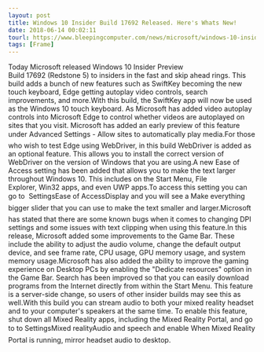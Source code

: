 ```yaml
---
layout: post
title: Windows 10 Insider Build 17692 Released. Here's Whats New!
date: 2018-06-14 00:02:11
tourl: https://www.bleepingcomputer.com/news/microsoft/windows-10-insider-build-17692-released-heres-whats-new/
tags: [Frame]
---
```

Today Microsoft released Windows 10 Insider Preview Build 17692 (Redstone 5) to insiders in the fast and skip ahead rings. This build adds a bunch of new features such as SwiftKey becoming the new touch keyboard, Edge getting autoplay video controls, search improvements, and more.With this build, the SwiftKey app will now be used as the Windows 10 touch keyboard. As Microsoft has added video autoplay controls into Microsoft Edge to control whether videos are autoplayed on sites that you visit. Microsoft has added an early preview of this feature under Advanced Settings - Allow sites to automatically play media.For those who wish to test Edge using WebDriver, in this build WebDriver is added as an optional feature. This allows you to install the correct version of WebDriver on the version of Windows that you are using.A new Ease of Access setting has been added that allows you to make the text larger throughout Windows 10. This includes on the Start Menu, File Explorer, Win32 apps, and even UWP apps.To access this setting you can go to  SettingsEase of AccessDisplay and you will see a Make everything bigger slider that you can use to make the text smaller and larger.Microsoft has stated that there are some known bugs when it comes to changing DPI settings and some issues with text clipping when using this feature.In this release, Microsoft added some improvements to the Game Bar. These include the ability to adjust the audio volume, change the default output device, and see frame rate, CPU usage, GPU memory usage, and system memory usage.Microsoft has also added the ability to improve the gaming experience on Desktop PCs by enabling the "Dedicate resources" option in the Game Bar. Search has been improved so that you can easily download programs from the Internet directly from within the Start Menu. This feature is a server-side change, so users of other insider builds may see this as well.With this build you can stream audio to both your mixed reality headset and to your computer's speakers at the same time. To enable this feature, shut down all Mixed Reality apps, including the Mixed Reality Portal, and go to to SettingsMixed realityAudio and speech and enable When Mixed Reality Portal is running, mirror headset audio to desktop. 